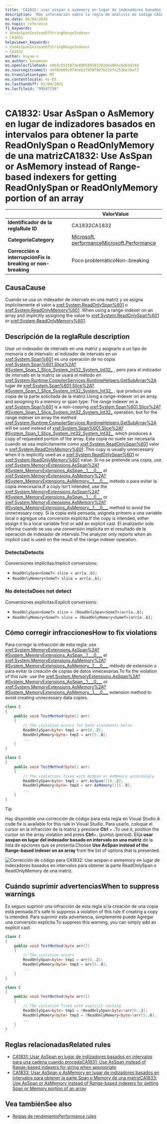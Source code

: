 ```yaml
---
title: 'CA1832: usar asspan o asmemory en lugar de indexadores basados en intervalos para obtener la parte ReadOnlySpan o ReadOnlyMemory de una matriz (análisis de código)'
description: 'Más información sobre la regla de análisis de código CA1832: usar asspan o asmemory en lugar de indexadores basados en intervalos para obtener la parte ReadOnlySpan o ReadOnlyMemory de una matriz'
ms.date: 06/04/2020
ms.topic: reference
f1_keywords:
- UseAsSpanInsteadOfStringRangeIndexer
- CA1832
helpviewer_keywords:
- UseAsSpanInsteadOfStringRangeIndexer
- CA1832
author: buyaa-n
ms.author: bunamnan
ms.openlocfilehash: e8b3c5531073e880589591302dda06bc6d63d34d
ms.sourcegitcommit: 4df8e005c074ceb1f978f007b222fe253be2baf3
ms.translationtype: MT
ms.contentlocale: es-ES
ms.lasthandoff: 02/04/2021
ms.locfileid: "99547738"
---
```

# <a name="ca1832-use-asspan-or-asmemory-instead-of-range-based-indexers-for-getting-readonlyspan-or-readonlymemory-portion-of-an-array"></a><span data-ttu-id="5dac1-103">CA1832: Usar AsSpan o AsMemory en lugar de indizadores basados en intervalos para obtener la parte ReadOnlySpan o ReadOnlyMemory de una matriz</span><span class="sxs-lookup"><span data-stu-id="5dac1-103">CA1832: Use AsSpan or AsMemory instead of Range-based indexers for getting ReadOnlySpan or ReadOnlyMemory portion of an array</span></span>

| | <span data-ttu-id="5dac1-104">Valor</span><span class="sxs-lookup"><span data-stu-id="5dac1-104">Value</span></span> |
|-|-|
| <span data-ttu-id="5dac1-105">**Identificador de la regla**</span><span class="sxs-lookup"><span data-stu-id="5dac1-105">**Rule ID**</span></span> |<span data-ttu-id="5dac1-106">CA1832</span><span class="sxs-lookup"><span data-stu-id="5dac1-106">CA1832</span></span>|
| <span data-ttu-id="5dac1-107">**Categoría**</span><span class="sxs-lookup"><span data-stu-id="5dac1-107">**Category**</span></span> |[<span data-ttu-id="5dac1-108">Microsoft. performance</span><span class="sxs-lookup"><span data-stu-id="5dac1-108">Microsoft.Performance</span></span>](performance-warnings.md)|
| <span data-ttu-id="5dac1-109">**Corrección o interrupción**</span><span class="sxs-lookup"><span data-stu-id="5dac1-109">**Fix is breaking or non-breaking**</span></span> |<span data-ttu-id="5dac1-110">Poco problemático</span><span class="sxs-lookup"><span data-stu-id="5dac1-110">Non-breaking</span></span>|

## <a name="cause"></a><span data-ttu-id="5dac1-111">Causa</span><span class="sxs-lookup"><span data-stu-id="5dac1-111">Cause</span></span>

<span data-ttu-id="5dac1-112">Cuando se usa un indexador de intervalo en una matriz y se asigna implícitamente el valor a <xref:System.ReadOnlySpan%601> o <xref:System.ReadOnlyMemory%601> .</span><span class="sxs-lookup"><span data-stu-id="5dac1-112">When using a range-indexer on an array and implicitly assigning the value to <xref:System.ReadOnlySpan%601> or <xref:System.ReadOnlyMemory%601>.</span></span>

## <a name="rule-description"></a><span data-ttu-id="5dac1-113">Descripción de la regla</span><span class="sxs-lookup"><span data-stu-id="5dac1-113">Rule description</span></span>

<span data-ttu-id="5dac1-114">Usar un indexador de intervalo en una matriz y asignarlo a un tipo de memoria o de intervalo: el indizador de intervalo en un <xref:System.Span%601> es una operación de no copia <xref:System.Span%601.Slice%2A?#System_Span_1_Slice_System_Int32_System_Int32_> , pero para el indizador de intervalo en la matriz se usará el método en <xref:System.Runtime.CompilerServices.RuntimeHelpers.GetSubArray%2A> lugar de <xref:System.Span%601.Slice%2A?#System_Span_1_Slice_System_Int32_System_Int32_> , que produce una copia de la parte solicitada de la matriz.</span><span class="sxs-lookup"><span data-stu-id="5dac1-114">Using a range-indexer on an array and assigning to a memory or span type: The range indexer on a <xref:System.Span%601> is a non-copying <xref:System.Span%601.Slice%2A?#System_Span_1_Slice_System_Int32_System_Int32_> operation, but for the range indexer on array the method <xref:System.Runtime.CompilerServices.RuntimeHelpers.GetSubArray%2A> will be used instead of <xref:System.Span%601.Slice%2A?#System_Span_1_Slice_System_Int32_System_Int32_>, which produces a copy of requested portion of the array.</span></span> <span data-ttu-id="5dac1-115">Esta copia no suele ser necesaria cuando se usa implícitamente como <xref:System.ReadOnlySpan%601> valor o <xref:System.ReadOnlyMemory%601> .</span><span class="sxs-lookup"><span data-stu-id="5dac1-115">This copy is usually unnecessary when it is implicitly used as a <xref:System.ReadOnlySpan%601> or <xref:System.ReadOnlyMemory%601> value.</span></span> <span data-ttu-id="5dac1-116">Si no se pretende una copia, use <xref:System.MemoryExtensions.AsSpan%2A?#System_MemoryExtensions_AsSpan__1___0___> el <xref:System.MemoryExtensions.AsMemory%2A?#System_MemoryExtensions_AsMemory__1___0___>  método o para evitar la copia innecesaria.</span><span class="sxs-lookup"><span data-stu-id="5dac1-116">If a copy isn't intended, use the <xref:System.MemoryExtensions.AsSpan%2A?#System_MemoryExtensions_AsSpan__1___0___> or <xref:System.MemoryExtensions.AsMemory%2A?#System_MemoryExtensions_AsMemory__1___0___>  method to avoid the unnecessary copy.</span></span> <span data-ttu-id="5dac1-117">Si la copia está pensada, asígnela primero a una variable local o agregue una conversión explícita.</span><span class="sxs-lookup"><span data-stu-id="5dac1-117">If the copy is intended, either assign it to a local variable first or add an explicit cast.</span></span> <span data-ttu-id="5dac1-118">El analizador solo informa cuando se usa una conversión implícita en el resultado de la operación de indexador de intervalo.</span><span class="sxs-lookup"><span data-stu-id="5dac1-118">The analyzer only reports when an implicit cast is used on the result of the range indexer operation.</span></span>

### <a name="detects"></a><span data-ttu-id="5dac1-119">Detecta</span><span class="sxs-lookup"><span data-stu-id="5dac1-119">Detects</span></span>

<span data-ttu-id="5dac1-120">Conversiones implícitas:</span><span class="sxs-lookup"><span data-stu-id="5dac1-120">Implicit conversions:</span></span>

- `ReadOnlySpan<SomeT> slice = arr[a..b];`
- `ReadOnlyMemory<SomeT> slice = arr[a..b];`

### <a name="does-not-detect"></a><span data-ttu-id="5dac1-121">No detecta</span><span class="sxs-lookup"><span data-stu-id="5dac1-121">Does not detect</span></span>

<span data-ttu-id="5dac1-122">Conversiones explícitas:</span><span class="sxs-lookup"><span data-stu-id="5dac1-122">Explicit conversions:</span></span>

- `ReadOnlySpan<SomeT> slice = (ReadOnlySpan<SomeT>)arr[a..b];`
- `ReadOnlyMemory<SomeT> slice = (ReadOnlyMemory<SomeT>)arr[a..b];`

## <a name="how-to-fix-violations"></a><span data-ttu-id="5dac1-123">Cómo corregir infracciones</span><span class="sxs-lookup"><span data-stu-id="5dac1-123">How to fix violations</span></span>

<span data-ttu-id="5dac1-124">Para corregir la infracción de esta regla: use <xref:System.MemoryExtensions.AsSpan%2A?#System_MemoryExtensions_AsSpan__1___0___> el <xref:System.MemoryExtensions.AsMemory%2A?#System_MemoryExtensions_AsMemory__1___0___>  método de extensión o para evitar la creación de copias de datos innecesarias.</span><span class="sxs-lookup"><span data-stu-id="5dac1-124">To fix the violation of this rule: use the <xref:System.MemoryExtensions.AsSpan%2A?#System_MemoryExtensions_AsSpan__1___0___> or <xref:System.MemoryExtensions.AsMemory%2A?#System_MemoryExtensions_AsMemory__1___0___>  extension method to avoid creating unnecessary data copies.</span></span>

```csharp
class C
{
    public void TestMethod(byte[] arr)
    {
        // The violation occurs for both statements below
        ReadOnlySpan<byte> tmp1 = arr[0..2];
        ReadOnlyMemory<byte> tmp3 = arr[5..8];
        ...
    }
}
```

```csharp
class C
{
    public void TestMethod(byte[] arr)
    {
        // The violations fixed with AsSpan or AsMemory accordingly
        ReadOnlySpan<byte> tmp1 = arr.AsSpan()[0..2];
        ReadOnlyMemory<byte> tmp3 = arr.AsMemory()[5..8];
        ...
    }
}
```

> [!TIP]
> <span data-ttu-id="5dac1-125">Hay disponible una corrección de código para esta regla en Visual Studio.</span><span class="sxs-lookup"><span data-stu-id="5dac1-125">A code fix is available for this rule in Visual Studio.</span></span> <span data-ttu-id="5dac1-126">Para usarlo, coloque el cursor en la infracción de la matriz y presione **Ctrl** + **.**</span><span class="sxs-lookup"><span data-stu-id="5dac1-126">To use it, position the cursor on the array violation and press **Ctrl**+**.**</span></span> <span data-ttu-id="5dac1-127">(punto).</span><span class="sxs-lookup"><span data-stu-id="5dac1-127">(period).</span></span> <span data-ttu-id="5dac1-128">Elija **usar asspan en lugar del indexador basado en intervalo en una matriz** de la lista de opciones que se presenta.</span><span class="sxs-lookup"><span data-stu-id="5dac1-128">Choose **Use AsSpan instead of the Range-based indexer on an array** from the list of options that is presented.</span></span>
>
> ![Corrección de código para CA1832: Use asspan o asmemory en lugar de indexadores basados en intervalos para obtener la parte ReadOnlySpan o ReadOnlyMemory de una matriz.](media/ca1832_codefix.png)

## <a name="when-to-suppress-warnings"></a><span data-ttu-id="5dac1-130">Cuándo suprimir advertencias</span><span class="sxs-lookup"><span data-stu-id="5dac1-130">When to suppress warnings</span></span>

<span data-ttu-id="5dac1-131">Es seguro suprimir una infracción de esta regla si la creación de una copia está pensada.</span><span class="sxs-lookup"><span data-stu-id="5dac1-131">It's safe to suppress a violation of this rule if creating a copy is intended.</span></span> <span data-ttu-id="5dac1-132">Para suprimir esta advertencia, simplemente puede Agregar una conversión explícita.</span><span class="sxs-lookup"><span data-stu-id="5dac1-132">To suppress this warning, you can simply add an explicit cast.</span></span>

```csharp
class C
{
    public void TestMethod(byte arr[])
    {
        // The violation occurs
        ReadOnlySpan<byte> tmp1 = arr[0..2];
        ReadOnlyMemory<byte> tmp3 = arr[5..8];
        ...
    }
}
```

```csharp
class C
{
    public void TestMethod(byte arr[])
    {
        // The violation fixed with explicit casting
        ReadOnlySpan<byte> tmp1 = (ReadOnlySpan<byte>)arr[0..2];
        ReadOnlyMemory<byte> tmp3 = (ReadOnlyMemory<byte>)arr[5..8];
        ...
    }
}
```

## <a name="related-rules"></a><span data-ttu-id="5dac1-133">Reglas relacionadas</span><span class="sxs-lookup"><span data-stu-id="5dac1-133">Related rules</span></span>

- [<span data-ttu-id="5dac1-134">CA1831: Usar AsSpan en lugar de indizadores basados en intervalos para una cadena cuando proceda</span><span class="sxs-lookup"><span data-stu-id="5dac1-134">CA1831: Use AsSpan instead of Range-based indexers for string when appropriate</span></span>](ca1831.md)
- [<span data-ttu-id="5dac1-135">CA1833: Usar AsSpan o AsMemory en lugar de indizadores basados en intervalos para obtener la parte Span o Memory de una matriz</span><span class="sxs-lookup"><span data-stu-id="5dac1-135">CA1833: Use AsSpan or AsMemory instead of Range-based indexers for getting Span or Memory portion of an array</span></span>](ca1833.md)

## <a name="see-also"></a><span data-ttu-id="5dac1-136">Vea también</span><span class="sxs-lookup"><span data-stu-id="5dac1-136">See also</span></span>

- [<span data-ttu-id="5dac1-137">Reglas de rendimiento</span><span class="sxs-lookup"><span data-stu-id="5dac1-137">Performance rules</span></span>](performance-warnings.md)

